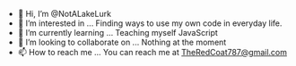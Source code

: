 - 👋 Hi, I’m @NotALakeLurk
- 👀 I’m interested in ... Finding ways to use my own code in everyday life.
- 🌱 I’m currently learning ... Teaching myself JavaScript
- 💞️ I’m looking to collaborate on ... Nothing at the moment
- 📫 How to reach me ... You can reach me at TheRedCoat787@gmail.com

<!---
NotALakeLurk/NotALakeLurk is a ✨ special ✨ repository because its `README.md` (this file) appears on your GitHub profile.
You can click the Preview link to take a look at your changes.
--->
